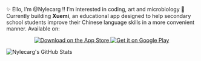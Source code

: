 ✨ Ello, I’m @Nylecarg
‼️ I’m interested in coding, art and microbiology
🌱 Currently building **Xuemi**, an educational app designed to help secondary school students improve their Chinese language skills in a more convenient manner. Available on:

<p align="center">
  <a href="https://apps.apple.com/sg/app/xuemi/id6608983220">
    <img src="https://img.shields.io/badge/Download%20on%20the-App%20Store-black?style=for-the-badge&logo=apple" alt="Download on the App Store">
  </a>
  <a href="https://play.google.com/store/apps/details?id=org.sstinc.xuemi">
    <img src="https://img.shields.io/badge/Get%20it%20on-Google%20Play-green?style=for-the-badge&logo=google-play" alt="Get it on Google Play">
  </a>
</p>

![Nylecarg's GitHub Stats](https://github-readme-stats.vercel.app/api?username=Nylecarg&show_icons=true&theme=tokyonight)
